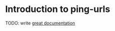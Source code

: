 # Introduction to ping-urls

TODO: write [great documentation](http://jacobian.org/writing/what-to-write/)
